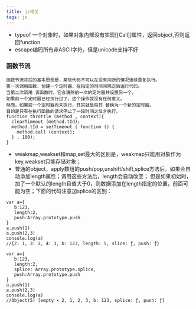 ```yaml
---
title: js相关
tags: js
---
```

- typeof 一个对象时，如果对象内部没有实现[[Call]]属性，返回object,否则返回function
- escape编码所有非ASCII字符，但是unicode支持不好

### 函数节流
```
函数节流背后的基本思想是，某些代码不可以在没有间断的情况连续重复执行。
第一次调用函数，创建一个定时器，在指定的时间间隔之后运行代码。
当第二次调用 该函数时，它会清除前一次的定时器并设置另一个。
如果前一个定时器已经执行过了，这个操作就没有任何意义。
然而，如果前一个定时器尚未执行，其实就是将其 替换为一个新的定时器。
目的是只有在执行函数的请求停止了一段时间之后才执行。
function throttle (method , context){
  clearTimeout (method.tId);
  method.tId = setTimeout ( function () {
    method.call (context);
  } , 100);
}
```
- weakmap,weakset和map,set最大的区别是，weakmap只能用对象作为key,weakset只能存储对象；
- 普通的object，apply数组的push/pop,unshift/shift,splice方法后，如果会自动添加length属性；调用这些方法后，length会自动改变；
 但是如果初始时，加了一个默认的length且值大于0，则数据添加在length指定的位置，前面可能为空；下面的代码注意加splice的区别：
 ```
var a={
    b:123,
    length:2,
    push:Array.prototype.push
}
a.push(1)
a.push(2,3)
console.log(a)
//{2: 1, 3: 2, 4: 3, b: 123, length: 5, slice: ƒ, push: ƒ}

var a={
    b:123,
    length:2,
    splice: Array.prototype.splice,
    push:Array.prototype.push
}
a.push(1)
a.push(2,3)
console.log(a)
//Object(5) [empty × 2, 1, 2, 3, b: 123, splice: ƒ, push: ƒ]

 ```